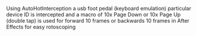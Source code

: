 Using AutoHotInterception a usb foot pedal (keyboard emulation) particular device ID is intercepted and a macro of 10x Page Down or 10x Page Up (double tap) is used for forward 10 frames or backwards 10 frames in After Effects for easy rotoscoping
